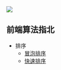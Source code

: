<img src="https://relearnvue.com/static/algorithm.png">

## 前端算法指北

- 排序
  - [冒泡排序](https://github.com/iamhmx/algorithmjs/blob/master/bubbleSort/bubbleSort.md)
  - [快速排序](https://github.com/iamhmx/algorithmjs/blob/master/quickSort/quick-sort.md)
